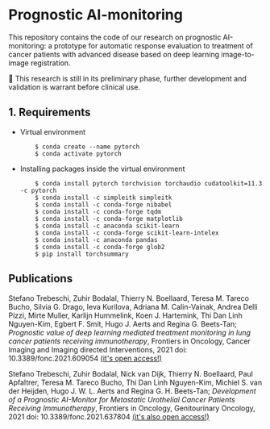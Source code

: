# Prognostic AI-monitoring

This repository contains the code of our research on prognostic AI-monitoring: a prototype for automatic response evaluation to treatment of cancer patients with advanced disease based on deep learning image-to-image registration. 

:construction: This research is still in its preliminary phase, further development and validation is warrant before clinical use.  


## 1. Requirements

- Virtual environment

          $ conda create --name pytorch
          $ conda activate pytorch

- Installing packages inside the virtual environment

          $ conda install pytorch torchvision torchaudio cudatoolkit=11.3 -c pytorch
          $ conda install -c simpleitk simpleitk
          $ conda install -c conda-forge nibabel
          $ conda install -c conda-forge tqdm
          $ conda install -c conda-forge matplotlib
          $ conda install -c anaconda scikit-learn
          $ conda install -c conda-forge scikit-learn-intelex
          $ conda install -c anaconda pandas
          $ conda install -c conda-forge glob2
          $ pip install torchsummary


## Publications

Stefano Trebeschi, Zuhir Bodalal, Thierry N. Boellaard,  Teresa M. Tareco Bucho, Silvia G. Drago, Ieva Kurilova, Adriana M. Calin-Vainak,  Andrea Delli Pizzi, Mirte Muller, Karlijn Hummelink, Koen J. Hartemink, Thi Dan Linh Nguyen-Kim,  Egbert F. Smit,  Hugo J. Aerts and  Regina G. Beets-Tan; _Prognostic value of deep learning mediated treatment monitoring in lung cancer patients receiving immunotherapy_, Frontiers in Oncology, Cancer Imaging and Imaging directed Interventions, 2021 doi: 10.3389/fonc.2021.609054 [(it's open access!)](https://www.frontiersin.org/articles/10.3389/fonc.2021.609054)

Stefano Trebeschi, Zuhir Bodalal, Nick van Dijk, Thierry N. Boellaard, Paul Apfaltrer, Teresa M. Tareco Bucho, Thi Dan Linh Nguyen-Kim, Michiel S. van der Heijden, Hugo J. W. L. Aerts and Regina G. H. Beets-Tan; _Development of a Prognostic AI-Monitor for Metastatic Urothelial Cancer Patients Receiving Immunotherapy_, Frontiers in Oncology, Genitourinary Oncology, 2021 doi: 10.3389/fonc.2021.637804 [(it's also open access!)](https://www.frontiersin.org/articles/10.3389/fonc.2021.637804)



